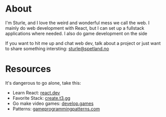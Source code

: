 # About
I'm Sturle, and I love the weird and wonderful mess we call the web. I mainly do web development with React, but I can set up a fullstack applications where needed. I also do game development on the side

If you want to hit me up and chat web dev, talk about a project or just want to share something intersting:  [sturle@spetland.no](mailto:sturle@spetland.no)

# Resources
It's dangerous to go alone, take this:

- Learn React: [react.dev](https://react.dev/?uwu=true)
- Favorite Stack: [create.t3.gg](https://create.t3.gg)
- Go make video games: [develop.games](https://develop.games)
- Patterns: [gameprogrammingpatterns.com](https://gameprogrammingpatterns.com)
